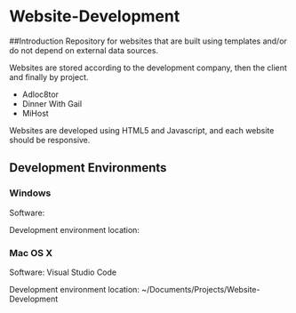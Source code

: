 # Website-Development
##Introduction
Repository for websites that are built using templates and/or do not depend on external data sources.

Websites are stored according to the development company, then the client and finally by project.
* Adloc8tor
* Dinner With Gail
* MiHost

Websites are developed using HTML5 and Javascript, and each website should be responsive.

## Development Environments
### Windows
Software: <Add here>

Development environment location: <Add here>

### Mac OS X
Software: Visual Studio Code

Development environment location: ~/Documents/Projects/Website-Development
